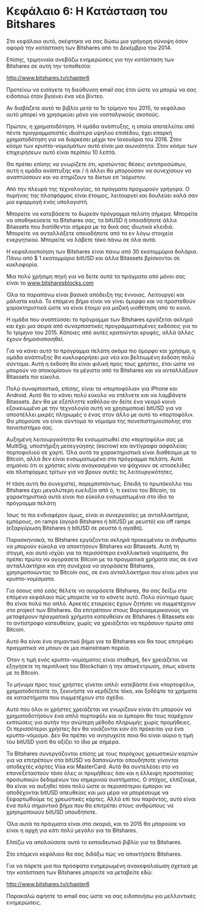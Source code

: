 # Κεφάλαιο 6: Η Κατάσταση του Bitshares

Στο κεφάλαιο αυτό, σκέφτηκα να σας δώσω μια γρήγορη σύνοψη όσον αφορά την κατάσταση των Bitshares από το Δεκέμβριο του 2014.

Επίσης, τριμηνιαία ανεβάζω ενημερώσεις για την κατάσταση των Bitshares σε αυτή την τοποθεσία:

http://www.bitshares.tv/chapter6

Προτείνω να εισάγετε τη διεύθυνση email σας έτσι ώστε να μπορώ να σας ειδοποιώ όταν βγαίνει ένα νέο βίντεο.

Αν διαβάζετε αυτό το βιβλίο μετά το 1ο τρίμηνο του 2015, το κεφάλαιο αυτό μπορεί να χρησιμεύει μόνο για νοσταλγικούς σκοπούς. 

Πρώτον, η χρηματοδότηση. Η ομάδα ανάπτυξης, η οποία αποτελείται από πέντε προγραμματιστές ιδιαίτερα υψηλού επιπέδου, έχει επαρκή χρηματοδότηση για να διαρκέσει μέχρι τον Ιανουάριο του 2016. Στον κόσμο των κρυπτο-νομισμάτων αυτό είναι μια αιωνιότητα. Στον κόσμο των επιχειρήσεων αυτό είναι περίπου 10 λεπτά.

Θα πρέπει επίσης να γνωρίζετε ότι, κρατώντας θέσεις αντιπροσώπων, αυτή η ομάδα ανάπτυξης και / ή άλλοι θα μπορούσαν να συνεχίσουν να αναπτύσσουν και να στηρίζουν το δίκτυο επ 'αόριστον.

Από την πλευρά της τεχνολογίας, τα πράγματα προχωρούν γρήγορα. Ο πυρήνας της πλατφόρμας είναι έτοιμος, λειτουργεί και δουλεύει καλά σαν μια εφαρμογή ενός υπολογιστή.

Μπορείτε να κατεβάσετε το δωρεάν πρόγραμμα πελάτη σήμερα. Μπορείτε να αποθηκεύσετε τα Bitshares σας, τα bitUSD ή οποιαδήποτε άλλα Bitassets που διατίθενται σήμερα με τα δικά σας ιδιωτικά κλειδιά. Μπορείτε να ανταλλάξετε οποιαδήποτε από τα εν λόγω στοιχεία ενεργητικού. Μπορείτε να λάβετε τόκο πάνω σε όλα αυτά.

Η κεφαλαιοποίηση των Bitshares είναι πάνω από 30 εκατομμύρια δολάρια. Πάνω από $ 1 εκατομμύριο bitUSD και άλλα Bitassets βρίσκονται σε κυκλοφορία.

Μια πολύ χρήσιμη πηγή για να δείτε αυτά τα πράγματα από μόνοι σας είναι το www.bitsharesblocks.com

Όλα τα παραπάνω είναι βασικά απόδειξη της έννοιας. Λειτουργεί και μάλιστα καλά. Το επόμενο βήμα είναι να γίνει όμορφο και να προστεθούν χαρακτηριστικά ώστε να είναι έτοιμο για μαζική υιοθέτηση από το κοινό.

Η ομάδα που αναπτύσσει το πρόγραμμα των Bitshares εργάζεται σκληρά και έχει μια σειρά από συναρπαστικές προγραμματισμένες εκδόσεις για το 1ο τρίμηνο του 2015. Κάποιες από αυτές κρατούνται κρυφές, αλλά άλλες έχουν δημοσιοποιηθεί.

Για να κάνει αυτό το πρόγραμμα πελάτη ακόμα πιο όμορφο και χρήσιμο, η ομάδα ανάπτυξης θα κυκλοφορήσει μια νέα και βελτιωμένη έκδοση πολύ σύντομα. Αυτή η έκδοση θα είναι φιλική προς τους χρήστες, έτσι ώστε να μπορούν να αποκομίσουν τα μέγιστα από τα Bitshares και να ανταλλάξουν Bitassets πιο εύκολα.

Πολύ συναρπαστικά, επίσης, είναι τα «πορτοφόλια» για iPhone και Android. Αυτό θα το κάνει πολύ εύκολο να στέλνετε και να λαμβάνετε Bitassets. Δεν θα με εξέπληττε καθόλου αν δείτε ένα νεαρό κοινό εξοικειωμένο με την τεχνολογία αυτή να χρησιμοποιεί bitUSD για να αποστέλλει μικρές πληρωμές ο ένας στον άλλο με αυτό το «πορτοφόλι». Θα μπορούσε να είναι σύντομα το νόμισμα της πανεπιστημιούπολης στο πανεπιστήμιο σας.

Αυξημένη λειτουργικότητα θα ενσωματωθεί στο «πορτοφόλι» σας με MultiSig, υποστήριξη μεσεγγύησης (escrow) και αντίγραφα ασφαλείας πορτοφολιού σε χαρτί. Όλα αυτά τα χαρακτηριστικά είναι διαθέσιμα με το Bitcoin, αλλά δεν είναι ενσωματωμένα στο πρόγραμμα πελάτη. Αυτό σημαίνει ότι οι χρήστες είναι αναγκασμένοι να ψάχνουν σε ιστοσελίδες και πλατφόρμες τρίτων για να βρουν αυτές τις λειτουργικότητες.

Η τάση αυτή θα συνεχιστεί, παρεμπιπτόντως. Επειδή το πρωτόκολλο του Bitshares έχει μεγαλύτερη ευελιξία από ό, τι εκείνο του Bitcoin, τα χαρακτηριστικά αυτά είναι πιο εύκολα ενσωματωμένα στο ίδιο το πρόγραμμα πελάτη

Ίσως το πιο ενδιαφέρον όμως, είναι οι συνεργασίες με ανταλλακτήρια, εμπόρους, on ramps (αγορά Bitshares ή bitUSD με ρευστό) και off ramps (εξαργύρωση Bitshares ή bitUSD σε ρευστό ή αγαθά).

Παρασκηνιακά, τα Bitshares εργάζονται σκληρά προκειμένου οι άνθρωποι να μπορούν εύκολα να αποκτήσουν Bitshares και Bitassets. Αυτή τη στιγμή, και αυτό ισχύει για τα περισσότερα εναλλακτικά νομίσματα, θα πρέπει πρώτα να αγοράσετε Bitcoin με τα πραγματικά χρήματά σας σε ένα ανταλλακτήριο και στη συνέχεια να αγοράσετε Bitshares, χρησιμοποιώντας τα Bitcoin σας, σε ένα ανταλλακτήριο που είναι μόνο για κρυπτο-νομίσματα.

Για όσους από εσάς θέλετε να αγοράσετε Bitshares, θα σας δείξω στο επόμενο κεφάλαιο πώς μπορείτε να το κάνετε αυτό. Πολύ σύντομα όμως θα είναι πολύ πιο απλό. Αρκετές εταιρείες έχουν ζητήσει να συμμετέχουν στο project των Bitshares. Θα επιτρέπουν στους Βορειοαμερικανούς να μεταφέρουν πραγματικά χρήματα κατευθείαν σε Bitshares ή Bitassets και το αντίστροφο κατευθείαν, χωρίς να χρειάζεται να περάσουν πρώτα από Bitcoin.

Αυτό θα είναι ένα σημαντικό βήμα για τα Bitshares και θα τους επιτρέψει πραγματικά να μπουν σε μια mainstream πορεία.

Όταν η τιμή ενός κρυπτο-νομίσματος είναι σταθερή, δεν χρειάζεται να εξηγήσετε τη περιπλοκή του Blockchain ή την αποκέντρωση, όπως κάνετε με το Bitcoin.

Το μήνυμα προς τους χρήστες γίνεται απλό: κατεβάστε ένα «πορτοφόλι», χρηματοδοτείστε το, ξεκινήστε να κερδίζετε τόκο, και ξοδέψτε τα χρήματα σε καταστήματα που συμμετέχουν στο σχέδιο.

Αυτό που όλοι οι χρήστες χρειάζεται να γνωρίζουν είναι ότι μπορούν να χρηματοδοτήσουν ένα απλό πορτοφόλι και οι έμποροι θα τους παρέχουν εκπτώσεις για αυτήν την ανώτερη μέθοδο πληρωμής χωρίς προμήθειες. Οι περισσότεροι χρήστες δεν θα νοιάζονται καν ότι πρόκειται για ένα κρυπτο-νόμισμα. Δεν θα πρέπει να ανησυχείτε ποια θα είναι αύριο η τιμή του bitUSD γιατί θα αξίζει το ίδιο με σήμερα.

Τα Bitshares συνεργάζονται επίσης με τους παρόχους χρεωστικών καρτών για να επιτρέπουν στα bitUSD να δαπανώνται οπουδήποτε γίνονται αποδεχτές κάρτες Visa και MasterCard. Αυτό θα συντελέσει στο να επανεξεταστούν τόσο όλες οι προμήθειες όσο και η έλλειψη προστασίας προσωπικών δεδομένων του σημερινού συστήματος. Ο στόχος, ελπίζουμε, θα είναι να αυξηθεί τόσο πολύ ώστε οι περισσότεροι έμποροι να αποδέχονται bitUSD απευθείας και μια μέρα να μπορέσουμε να ξεφορτωθούμε τις χρεωστικές κάρτες. Αλλά επί του παρόντος, αυτό είναι ένα πολύ σημαντικό βήμα που θα επιτρέπει στους ανθρώπους να χρησιμοποιούν bitUSD οπουδήποτε.

Όλα αυτά τα πράγματα είναι στα σκαριά, και το 2015 θα μπορούσε να είναι η αρχή για κάτι πολύ μεγάλο για τα Bitshares.

Ελπίζω να απολαύσατε αυτό το εκπαιδευτικό βιβλίο για τα Bitshares.

Στο επόμενο κεφάλαιο θα σας διδάξω πώς να αποκτήσετε Bitshares.

Για να πάρετε μια πιο πρόσφατα ενημερωμένη ανακεφαλαίωση σχετικά με την κατάσταση των Bitshares μπορείτε να μεταβείτε εδώ:

http://www.bitshares.tv/chapter6

Παρακαλώ αφήστε το email σας ώστε να σας ειδοποιήσω για μελλοντικές ενημερώσεις.
